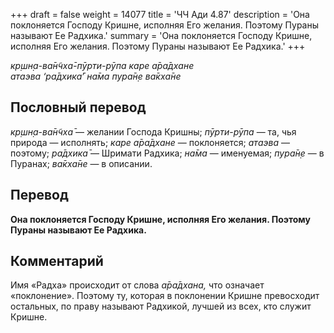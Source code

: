 +++
draft = false
weight = 14077
title = 'ЧЧ Ади 4.87'
description = 'Она поклоняется Господу Кришне, исполняя Его желания. Поэтому Пураны называют Ее Радхика.'
summary = 'Она поклоняется Господу Кришне, исполняя Его желания. Поэтому Пураны называют Ее Радхика.'
+++

_кр̣шн̣а-ва̄н̃чха̄-пӯрти-рӯпа каре а̄ра̄дхане  
атаэва ‘ра̄дхика̄’ на̄ма пура̄н̣е ва̄кха̄не_

## Пословный перевод

_кр̣шн̣а_\-_ва̄н̃чха̄_ — желании Господа Кришны; _пӯрти_\-_рӯпа_ — та, чья природа — исполнять; _каре_ _а̄ра̄дхане_ — поклоняется; _атаэва_ — поэтому; _ра̄дхика̄_ — Шримати Радхика; _на̄ма_ — именуемая; _пура̄н̣е_ — в Пуранах; _ва̄кха̄не_ — в описании.

## Перевод

**Она поклоняется Господу Кришне, исполняя Его желания. Поэтому Пураны называют Ее Радхика.**

## Комментарий

Имя «Радха» происходит от слова _а̄ра̄дхана,_ что означает «поклонение». Поэтому ту, которая в поклонении Кришне превосходит остальных, по праву называют Радхикой, лучшей из всех, кто служит Кришне.
